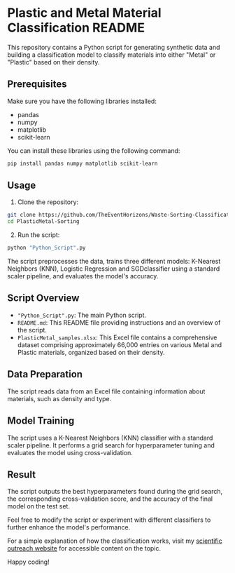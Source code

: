 # Plastic and Metal Material Classification README

This repository contains a Python script for generating synthetic data and building a classification model to classify materials into either "Metal" or "Plastic" based on their density.

## Prerequisites

Make sure you have the following libraries installed:

- pandas
- numpy
- matplotlib
- scikit-learn

You can install these libraries using the following command:

```bash
pip install pandas numpy matplotlib scikit-learn
```

## Usage

1. Clone the repository:

```bash
git clone https://github.com/TheEventHorizons/Waste-Sorting-Classification.git
cd PlasticMetal-Sorting
```

2. Run the script:

```bash
python "Python_Script".py
```

The script preprocesses the data, trains three different models: K-Nearest Neighbors (KNN), Logistic Regression and SGDclassifier using a standard scaler pipeline, and evaluates the model's accuracy.

## Script Overview

- `"Python_Script".py`: The main Python script.
- `README.md`: This README file providing instructions and an overview of the script.
- `PlasticMetal_samples.xlsx`: This Excel file contains a comprehensive dataset comprising approximately 66,000 entries on various Metal and Plastic materials, organized based on their density.

## Data Preparation

The script reads data from an Excel file containing information about materials, such as density and type.

## Model Training

The script uses a K-Nearest Neighbors (KNN) classifier with a standard scaler pipeline. It performs a grid search for hyperparameter tuning and evaluates the model using cross-validation.

## Result

The script outputs the best hyperparameters found during the grid search, the corresponding cross-validation score, and the accuracy of the final model on the test set.

Feel free to modify the script or experiment with different classifiers to further enhance the model's performance.

For a simple explanation of how the classification works, visit my [scientific outreach website](https://theeventhorizons.com/waste-allocation-load-lifter-earth-class/) for accessible content on the topic.

Happy coding!



